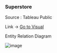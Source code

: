 ### Superstore

Source : Tableau Public

Link -> [Go to Visual](https://public.tableau.com/views/Book1_17144997235520/SuperstoreStory?:language=en-US&:sid=&:redirect=auth&:display_count=n&:origin=viz_share_link)

Entity Relation Diagram

![image](https://github.com/user-attachments/assets/73c757b9-0b4a-4344-b5b6-d8c68d30b5bd)
